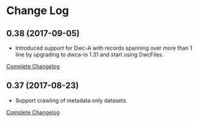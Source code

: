 # Change Log

## 0.38 (2017-09-05)
 * Introduced support for Dwc-A with records spanning over more than 1 line by upgrading to dwca-io 1.31 and start using DwcFiles.

[Complete Changelog](https://github.com/gbif/crawler/compare/crawler-0.0.37...crawler-0.38)

## 0.37 (2017-08-23)

 * Support crawling of metadata only datasets.

[Complete Changelog](https://github.com/gbif/crawler/compare/crawler-motherpom-0.36...crawler-0.37)
